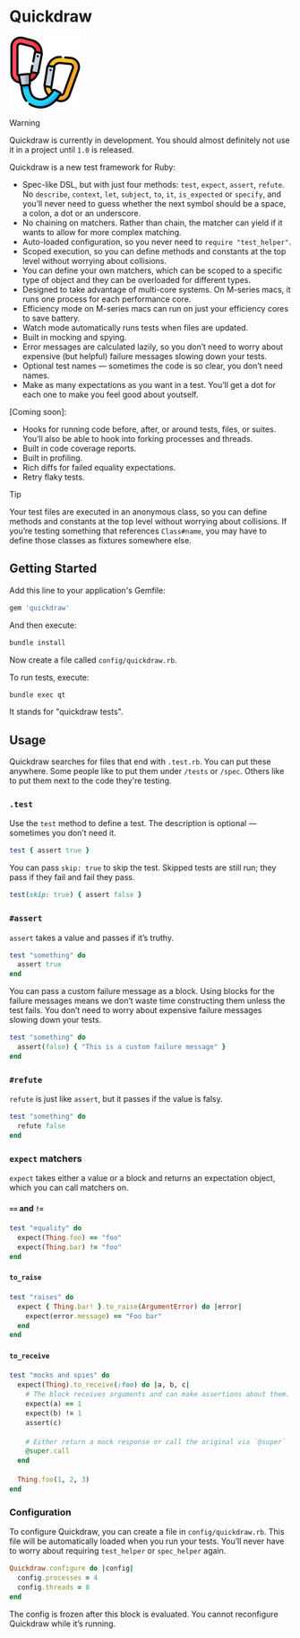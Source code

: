 # Quickdraw

<img src="quickdraw.png" alt="Quickdraw" width="128">

> [!WARNING]
> Quickdraw is currently in development. You should almost definitely not use it in a project until `1.0` is released.

Quickdraw is a new test framework for Ruby:

- Spec-like DSL, but with just four methods: `test`, `expect`, `assert`, `refute`. No `describe`, `context`, `let`, `subject`, `to`, `it`, `is_expected` or `specify`, and you’ll never need to guess whether the next symbol should be a space, a colon, a dot or an underscore.
- No chaining on matchers. Rather than chain, the matcher can yield if it wants to allow for more complex matching.
- Auto-loaded configuration, so you never need to `require "test_helper"`.
- Scoped execution, so you can define methods and constants at the top level without worrying about collisions.
- You can define your own matchers, which can be scoped to a specific type of object and they can be overloaded for different types.
- Designed to take advantage of multi-core systems. On M-series macs, it runs one process for each performance core.
- Efficiency mode on M-series macs can run on just your efficiency cores to save battery.
- Watch mode automatically runs tests when files are updated.
- Built in mocking and spying.
- Error messages are calculated lazily, so you don’t need to worry about expensive (but helpful) failure messages slowing down your tests.
- Optional test names — sometimes the code is so clear, you don’t need names.
- Make as many expectations as you want in a test. You’ll get a dot for each one to make you feel good about youtself.

[Coming soon]:

- Hooks for running code before, after, or around tests, files, or suites. You’ll also be able to hook into forking processes and threads.
- Built in code coverage reports.
- Built in profiling.
- Rich diffs for failed equality expectations.
- Retry flaky tests.

> [!TIP]
> Your test files are executed in an anonymous class, so you can define methods and constants at the top level without worrying about collisions. If you’re testing something that references `Class#name`, you may have to define those classes as fixtures somewhere else.

## Getting Started

Add this line to your application's Gemfile:

```ruby
gem 'quickdraw'
```

And then execute:

```bash
bundle install
```

Now create a file called `config/quickdraw.rb`.

To run tests, execute:

```bash
bundle exec qt
```

It stands for "quickdraw tests".

## Usage

Quickdraw searches for files that end with `.test.rb`. You can put these anywhere. Some people like to put them under `/tests` or `/spec`. Others like to put them next to the code they're testing.

### `.test`

Use the `test` method to define a test. The description is optional — sometimes you don’t need it.

```ruby
test { assert true }
```

You can pass `skip: true` to skip the test. Skipped tests are still run; they pass if they fail and fail they pass.

```ruby
test(skip: true) { assert false }
```

### `#assert`

`assert` takes a value and passes if it’s truthy.

```ruby
test "something" do
  assert true
end
```

You can pass a custom failure message as a block. Using blocks for the failure messages means we don’t waste time constructing them unless the test fails. You don’t need to worry about expensive failure messages slowing down your tests.

```ruby
test "something" do
  assert(false) { "This is a custom failure message" }
end
```

### `#refute`

`refute` is just like `assert`, but it passes if the value is falsy.

```ruby
test "something" do
  refute false
end
```

### `expect` matchers

`expect` takes either a value or a block and returns an expectation object, which you can call matchers on.

#### `==` and `!=`

```ruby
test "equality" do
  expect(Thing.foo) == "foo"
  expect(Thing.bar) != "foo"
end
```

#### `to_raise`

```ruby
test "raises" do
  expect { Thing.bar! }.to_raise(ArgumentError) do |error|
    expect(error.message) == "Foo bar"
  end
end
```

#### `to_receive`

```ruby
test "mocks and spies" do
  expect(Thing).to_receive(:foo) do |a, b, c|
    # The block receives arguments and can make assertions about them.
    expect(a) == 1
    expect(b) != 1
    assert(c)

    # Either return a mock response or call the original via `@super`
    @super.call
  end

  Thing.foo(1, 2, 3)
end
```

### Configuration

To configure Quickdraw, you can create a file in `config/quickdraw.rb`. This file will be automatically loaded when you run your tests. You’ll never have to worry about requiring `test_helper` or `spec_helper` again.

```ruby
Quickdraw.configure do |config|
  config.processes = 4
  config.threads = 8
end
```

The config is frozen after this block is evaluated. You cannot reconfigure Quickdraw while it’s running.
